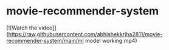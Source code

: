 ﻿# movie-recommender-system
[![Watch the video]](https://raw.githubusercontent.com/abhishekkrjha2811/movie-recommender-system/main/ml model working.mp4)
